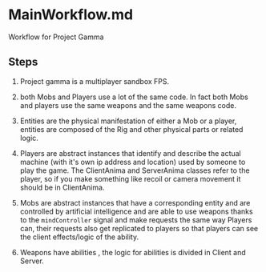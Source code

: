 # MainWorkflow.md

Workflow for Project Gamma

## Steps

1. Project gamma is a multiplayer sandbox FPS.

2. both Mobs and Players use a lot of the same code. In fact both Mobs and players use the same weapons and the same weapons code.

3. Entities are the physical manifestation of either a Mob or a player, entities are composed of the Rig and other physical parts or related logic.

4. Players are abstract instances that identify and describe the actual machine (with it's own ip address and location) used by someone to play the game.
The ClientAnima and ServerAnima classes refer to the player, so if you make something like recoil or camera movement it should be in ClientAnima.

5. Mobs are abstract instances that have a corresponding entity and are controlled by artificial intelligence and are able to use weapons thanks to the `mindController` signal and make requests the same way Players can, their requests also get replicated to players so that players can see the client effects/logic of the ability.

6. Weapons have abilities , the logic for abilities is divided in Client and Server.
